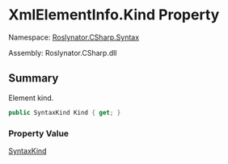 # XmlElementInfo\.Kind Property

Namespace: [Roslynator.CSharp.Syntax](../../README.md)

Assembly: Roslynator\.CSharp\.dll

## Summary

Element kind\.

```csharp
public SyntaxKind Kind { get; }
```

### Property Value

[SyntaxKind](https://docs.microsoft.com/en-us/dotnet/api/microsoft.codeanalysis.csharp.syntaxkind)

